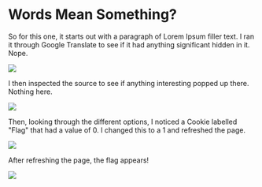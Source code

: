 <h1>Words Mean Something?</h1>

<p>
So for this one, it starts out with a paragraph of Lorem Ipsum filler text. I ran it through Google Translate to see if it had anything significant hidden in it. Nope.
</p>
<img src="https://user-images.githubusercontent.com/19540261/200152425-876589cd-66d3-4e55-a777-09e8c45b2c3e.png">
<p>I then inspected the source to see if anything interesting popped up there. Nothing here.</p>
<img src="https://user-images.githubusercontent.com/19540261/200152508-617744c8-7820-4e5d-97ca-5a2a4b75a2a3.png">
<p>Then, looking through the different options, I noticed a Cookie labelled "Flag" that had a value of 0. I changed this to a 1 and refreshed the page.</p>
<img src="https://user-images.githubusercontent.com/19540261/200152631-86211645-dfbd-48e9-8635-7b352be4ba96.png">
<p>After refreshing the page, the flag appears!</p>
<img src="https://user-images.githubusercontent.com/19540261/200152791-3d32eb56-9d28-4b89-87fb-453970c592b8.png">
